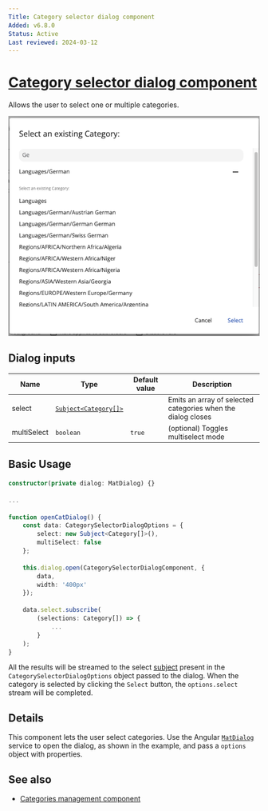 ```yaml
---
Title: Category selector dialog component
Added: v6.8.0
Status: Active
Last reviewed: 2024-03-12
---
```


# [Category selector dialog component](../../../lib/content-services/src/lib/dialogs/category-selector.dialog.ts "Defined in category-selector.dialog.ts")

Allows the user to select one or multiple categories.

![Category selector dialog component](../../docassets/images/adf-category-selector-dialog.png)

## Dialog inputs

| Name | Type      | Default value | Description |
| ---- |-----------| ------------- | ----------- |
| select | [`Subject<Category[]>`](https://github.com/Alfresco/alfresco-ng2-components/blob/develop/lib/js-api/src/api/content-rest-api/docs/CategoriesApi.md)  |  | Emits an array of selected categories when the dialog closes |
| multiSelect | `boolean` | `true` | (optional) Toggles multiselect mode |

## Basic Usage 

```ts
constructor(private dialog: MatDialog) {}

...

function openCatDialog() {
    const data: CategorySelectorDialogOptions = {
        select: new Subject<Category[]>(),
        multiSelect: false
    };

    this.dialog.open(CategorySelectorDialogComponent, {
        data,
        width: '400px'
    });

    data.select.subscribe(
        (selections: Category[]) => {
            ...
        }
    );
}
```
All the results will be streamed to the select [subject](http://reactivex.io/rxjs/manual/overview.html#subject) present in the `CategorySelectorDialogOptions` object passed to the dialog.
When the category is selected by clicking the `Select` button, the `options.select` stream will be completed.

## Details

This component lets the user select categories. Use the
Angular [`MatDialog`](https://material.angular.io/components/dialog/overview)
service to open the dialog, as shown in the example, and pass a `options` object
with properties.

## See also

-   [Categories management component](../components/categories-management.component.md)
